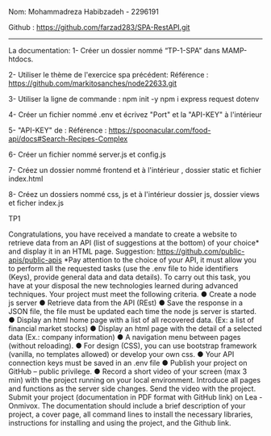 Nom: Mohammadreza Habibzadeh - 2296191

Github : https://github.com/farzad283/SPA-RestAPI.git


-------------------------------------------------------------------
La documentation: 
1-	Créer un dossier nommé “TP-1-SPA” dans MAMP-htdocs.

2-	Utiliser le thème de l'exercice spa précédent:
Référence : https://github.com/markitosanches/node22633.git

3-	Utiliser la ligne de commande :
            npm init -y
            npm i express request dotenv

4- Créer un fichier nommé .env et écrivez  "Port" et la "API-KEY" à l'intérieur

5- "API-KEY" de : 
Référence : https://spoonacular.com/food-api/docs#Search-Recipes-Complex

6- Créer un fichier nommé server.js et config.js

7- Créez un dossier nommé frontend et à l'intérieur , dossier static et fichier index.html

8- Créez un dossiers nommé css, js et à l'intérieur dossier js, dossier views et ficher index.js




TP1

Congratulations, you have received a mandate to create a website to retrieve data from an API (list of suggestions at the bottom) of your choice* and display it in an HTML page.
Suggestion: https://github.com/public-apis/public-apis
*Pay attention to the choice of your API, it must allow you to perform all the requested tasks (use the .env file to hide identifiers (Keys), provide general data and data details).
To carry out this task, you have at your disposal the new technologies learned during advanced techniques.
Your project must meet the following criteria.
● Create a node js server
● Retrieve data from the API (REst)
● Save the response in a JSON file, the file must be updated each time the node js server is started.
● Display an html home page with a list of all recovered data. (Ex: a list of financial market stocks)
● Display an html page with the detail of a selected data (Ex.: company information)
● A navigation menu between pages (without reloading).
● For design (CSS), you can use bootstrap framework (vanilla, no templates allowed) or develop your own css.
● Your API connection keys must be saved in an .env file
● Publish your project on GitHub – public privilege.
● Record a short video of your screen (max 3 min) with the project running on your local environment. Introduce all pages and functions as the server side changes. Send the video with the project.
Submit your project (documentation in PDF format with GitHub link) on Lea - Onmivox.
The documentation should include a brief description of your project, a cover page, all command lines to install the necessary libraries, instructions for installing and using the project, and the Github link.